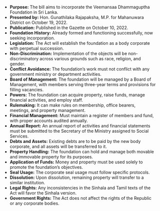 - **Purpose:** The bill aims to incorporate the Veemansaa Dhammaguptha Foundation in Sri Lanka.
- **Presented by:** Hon. Gunathilaka Rajapaksha, M.P. for Mahanuwara District on October 19, 2022.
- **Publication:** Published in the Gazette on October 10, 2022.
- **Foundation History:** Already formed and functioning successfully, now seeking incorporation.
- **Legislation:** The Act will establish the foundation as a body corporate with perpetual succession.
- **Non-Discrimination:** Implementation of the objects will be non-discriminatory across various grounds such as race, religion, and gender.
- **Conflict Avoidance:** The foundation’s work must not conflict with any government ministry or department activities.
- **Board of Management:** The foundation will be managed by a Board of Management, with members serving three-year terms and provisions for filling vacancies.
- **Powers:** The foundation can acquire property, raise funds, manage financial activities, and employ staff.
- **Rulemaking:** It can make rules on membership, office bearers, meetings, and property management.
- **Financial Management:** Must maintain a register of members and fund, with proper accounts audited annually.
- **Annual Report:** An annual report of activities and financial statements must be submitted to the Secretary of the Ministry assigned to Social Services.
- **Debts and Assets:** Existing debts are to be paid by the new body corporate, and all assets will be transferred to it.
- **Property Handling:** The foundation can hold and manage both movable and immovable property for its purposes.
- **Application of Funds:** Money and property must be used solely to promote the foundation’s objectives.
- **Seal Usage:** The corporate seal usage must follow specific protocols.
- **Dissolution:** Upon dissolution, remaining property will transfer to a similar institution.
- **Legal Rights:** Any inconsistencies in the Sinhala and Tamil texts of the Act will favor the Sinhala version.
- **Government Rights:** The Act does not affect the rights of the Republic or any corporate bodies.